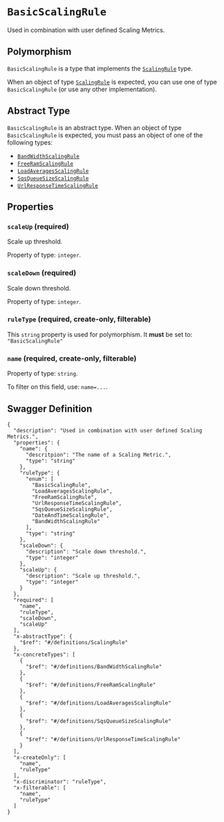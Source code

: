 # `BasicScalingRule` #

Used in combination with user defined Scaling Metrics.

## Polymorphism ##

`BasicScalingRule` is a type that implements the [`ScalingRule`](./../definitions/ScalingRule.mkd) type.

When an object of type [`ScalingRule`](./../definitions/ScalingRule.mkd) is expected, you can use one of type `BasicScalingRule`
(or use any other implementation).

## Abstract Type ##

`BasicScalingRule` is an abstract type. When an object of type `BasicScalingRule` is expected, you must pass an object of
one of the following types:

  + [`BandWidthScalingRule`](./../definitions/BandWidthScalingRule.mkd)
  + [`FreeRamScalingRule`](./../definitions/FreeRamScalingRule.mkd)
  + [`LoadAveragesScalingRule`](./../definitions/LoadAveragesScalingRule.mkd)
  + [`SqsQueueSizeScalingRule`](./../definitions/SqsQueueSizeScalingRule.mkd)
  + [`UrlResponseTimeScalingRule`](./../definitions/UrlResponseTimeScalingRule.mkd)




## Properties ##

### `scaleUp` (required) ###

Scale up threshold.


Property of type: `integer`.




### `scaleDown` (required) ###

Scale down threshold.


Property of type: `integer`.




### `ruleType` (required, create-only, filterable) ###




This `string` property is used for polymorphism. It **must** be set to: `"BasicScalingRule"`


### `name` (required, create-only, filterable) ###




Property of type: `string`.


To filter on this field, use: `name=...`.





## Swagger Definition ##

    {
      "description": "Used in combination with user defined Scaling Metrics.", 
      "properties": {
        "name": {
          "descritpion": "The name of a Scaling Metric.", 
          "type": "string"
        }, 
        "ruleType": {
          "enum": [
            "BasicScalingRule", 
            "LoadAveragesScalingRule", 
            "FreeRamScalingRule", 
            "UrlResponseTimeScalingRule", 
            "SqsQueueSizeScalingRule", 
            "DateAndTimeScalingRule", 
            "BandWidthScalingRule"
          ], 
          "type": "string"
        }, 
        "scaleDown": {
          "description": "Scale down threshold.", 
          "type": "integer"
        }, 
        "scaleUp": {
          "description": "Scale up threshold.", 
          "type": "integer"
        }
      }, 
      "required": [
        "name", 
        "ruleType", 
        "scaleDown", 
        "scaleUp"
      ], 
      "x-abstractType": {
        "$ref": "#/definitions/ScalingRule"
      }, 
      "x-concreteTypes": [
        {
          "$ref": "#/definitions/BandWidthScalingRule"
        }, 
        {
          "$ref": "#/definitions/FreeRamScalingRule"
        }, 
        {
          "$ref": "#/definitions/LoadAveragesScalingRule"
        }, 
        {
          "$ref": "#/definitions/SqsQueueSizeScalingRule"
        }, 
        {
          "$ref": "#/definitions/UrlResponseTimeScalingRule"
        }
      ], 
      "x-createOnly": [
        "name", 
        "ruleType"
      ], 
      "x-discriminator": "ruleType", 
      "x-filterable": [
        "name", 
        "ruleType"
      ]
    }

